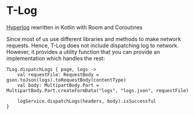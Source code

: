 # T-Log
[Hyperlog](https://github.com/hypertrack/hyperlog-android) rewritten in Kotlin with Room and Coroutines

Since most of us use different libraries and methods to make network requests. Hence, T-Log does not include dispatching log to network. However, it provides a utility function that you can provide an implementation which handles the rest:
```
TLog.dispatchLogs { page, logs ->
    val requestFile: RequestBody = gson.toJson(logs).toRequestBody(contentType)
    val body: MultipartBody.Part = MultipartBody.Part.createFormData("logs", "logs.json", requestFile)

    logService.dispatchLogs(headers, body).isSuccessful
}
```